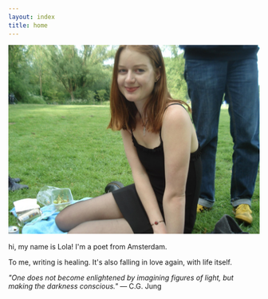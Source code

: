 ```yaml
---
layout: index
title: home
---
```


<div class="flex-layout">
  <div class="image-block">
    <img src="images/me.jpeg" alt="A description of the photo">
  </div>
  <div class="text-block">
    <p>hi, my name is Lola! I'm a poet from Amsterdam.</p>
    <p>To me, writing is healing. It's also falling in love again, with life itself.</p>
    <p><em>"One does not become enlightened by imagining figures of light, but making the darkness conscious."</em> — C.G. Jung</p>
  </div>
</div>